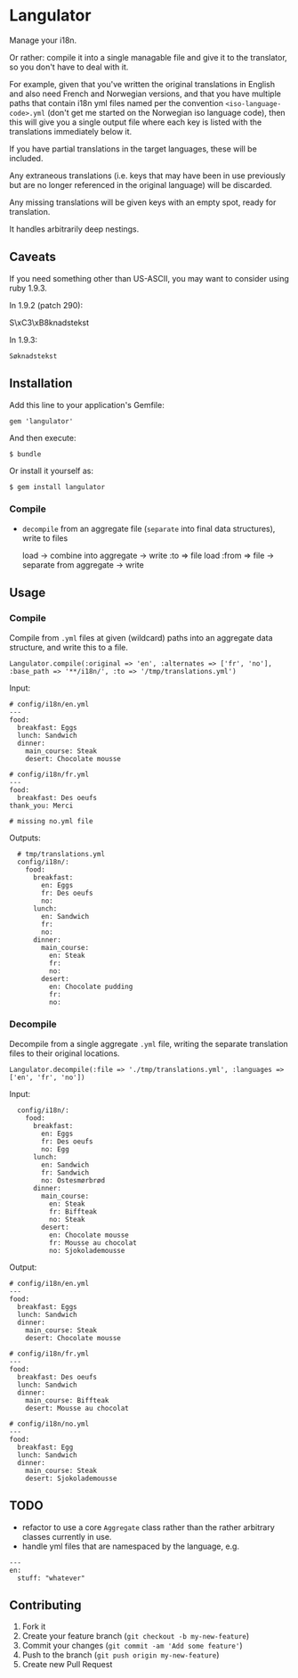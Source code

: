 # Langulator

Manage your i18n.

Or rather: compile it into a single managable file and give it to the translator, so you don't have to deal with it.

For example, given that you've written the original translations in English and also need French and Norwegian versions, and that you have multiple paths that contain i18n yml files named per the convention `<iso-language-code>.yml` (don't get me started on the Norwegian iso language code), then this will give you a single output file where each key is listed with the translations immediately below it.

If you have partial translations in the target languages, these will be included.

Any extraneous translations (i.e. keys that may have been in use previously but are no longer referenced in the original language) will be discarded.

Any missing translations will be given keys with an empty spot, ready for translation.

It handles arbitrarily deep nestings.

## Caveats

If you need something other than US-ASCII, you may want to consider using ruby 1.9.3.

In 1.9.2 (patch 290):

   S\xC3\xB8knadstekst

In 1.9.3:

    Søknadstekst

## Installation

Add this line to your application's Gemfile:

    gem 'langulator'

And then execute:

    $ bundle

Or install it yourself as:

    $ gem install langulator

### Compile

* `decompile` from an aggregate file (`separate` into final data structures), write to files

    load -> combine into aggregate -> write :to => file
    load :from => file -> separate from aggregate -> write

## Usage

### Compile

Compile from `.yml` files at given (wildcard) paths into an aggregate data structure, and write this to a file.

    Langulator.compile(:original => 'en', :alternates => ['fr', 'no'], :base_path => '**/i18n/', :to => '/tmp/translations.yml')

Input:

    # config/i18n/en.yml
    ---
    food:
      breakfast: Eggs
      lunch: Sandwich
      dinner:
        main_course: Steak
        desert: Chocolate mousse

    # config/i18n/fr.yml
    ---
    food:
      breakfast: Des oeufs
    thank_you: Merci

    # missing no.yml file

Outputs:

      # tmp/translations.yml
      config/i18n/:
        food:
          breakfast:
            en: Eggs
            fr: Des oeufs
            no: 
          lunch:
            en: Sandwich
            fr: 
            no: 
          dinner:
            main_course:
              en: Steak
              fr: 
              no: 
            desert:
              en: Chocolate pudding
              fr: 
              no: 


### Decompile

Decompile from a single aggregate `.yml` file, writing the separate translation files to their original locations.

    Langulator.decompile(:file => './tmp/translations.yml', :languages => ['en', 'fr', 'no'])

Input:

      config/i18n/:
        food:
          breakfast:
            en: Eggs
            fr: Des oeufs
            no: Egg
          lunch:
            en: Sandwich
            fr: Sandwich
            no: Ostesmørbrød
          dinner:
            main_course:
              en: Steak
              fr: Biffteak
              no: Steak
            desert:
              en: Chocolate mousse
              fr: Mousse au chocolat
              no: Sjokolademousse

Output:

    # config/i18n/en.yml
    ---
    food:
      breakfast: Eggs
      lunch: Sandwich
      dinner:
        main_course: Steak
        desert: Chocolate mousse

    # config/i18n/fr.yml
    ---
    food:
      breakfast: Des oeufs
      lunch: Sandwich
      dinner:
        main_course: Biffteak
        desert: Mousse au chocolat

    # config/i18n/no.yml
    ---
    food:
      breakfast: Egg
      lunch: Sandwich
      dinner:
        main_course: Steak
        desert: Sjokolademousse

## TODO

* refactor to use a core `Aggregate` class rather than the rather arbitrary classes currently in use.
* handle yml files that are namespaced by the language, e.g.
```
---
en:
  stuff: "whatever"
```

## Contributing

1. Fork it
2. Create your feature branch (`git checkout -b my-new-feature`)
3. Commit your changes (`git commit -am 'Add some feature'`)
4. Push to the branch (`git push origin my-new-feature`)
5. Create new Pull Request
